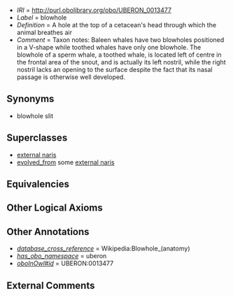  * *IRI* = http://purl.obolibrary.org/obo/UBERON_0013477
 * *Label* = blowhole
 * *Definition* = A hole at the top of a cetacean's head through which the animal breathes air
 * *Comment* = Taxon notes: Baleen whales have two blowholes positioned in a V-shape while toothed whales have only one blowhole. The blowhole of a sperm whale, a toothed whale, is located left of centre in the frontal area of the snout, and is actually its left nostril, while the right nostril lacks an opening to the surface despite the fact that its nasal passage is otherwise well developed.

## Synonyms

 * blowhole slit

## Superclasses

 * [external naris](../../UBERON/28/UBERON_0005928.md)
 * [evolved_from](../../core#evolved/om/core#evolved_from.md) some [external naris](../../UBERON/28/UBERON_0005928.md)

## Equivalencies


## Other Logical Axioms


## Other Annotations

 * *[database_cross_reference](../../ef/oboInOwl#hasDbXref.md)* = Wikipedia:Blowhole_(anatomy)
 * *[has_obo_namespace](../../ce/oboInOwl#hasOBONamespace.md)* = uberon
 * *[oboInOwl#id](../../id/oboInOwl#id.md)* = UBERON:0013477

## External Comments

